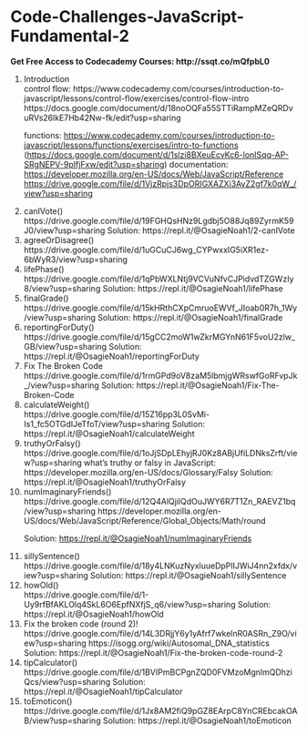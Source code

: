 # Code-Challenges-JavaScript-Fundamental-2
<p><strong>Get Free Access to Codecademy Courses: http://ssqt.co/mQfpbL0</strong></p>

<ol>
  <li>Introduction</li>
  control flow: https://www.codecademy.com/courses/introduction-to-javascript/lessons/control-flow/exercises/control-flow-intro
  https://docs.google.com/document/d/18noOQFa55STTiRampMZeQRDvuRVs26lkE7Hb42Nw-fk/edit?usp=sharing

  functions: https://www.codecademy.com/courses/introduction-to-javascript/lessons/functions/exercises/intro-to-functions
  (https://docs.google.com/document/d/1slzi8BXeuEcvKc6-lonISqq-AP-SRgNEPV-9pIfjFxw/edit?usp=sharing)
  documentation: https://developer.mozilla.org/en-US/docs/Web/JavaScript/Reference
  https://drive.google.com/file/d/1VjzRpjs3DpORIGXAZXi3AyZ2gf7k0qW_/view?usp=sharing

  <li>canIVote()</li>
  https://drive.google.com/file/d/19FGHQsHNz9Lgdbj5O88Jq89ZyrmK59J0/view?usp=sharing
  Solution: https://repl.it/@OsagieNoah1/2-canIVote

  <li>agreeOrDisagree()</li>
  https://drive.google.com/file/d/1uGCuCJ6wg_CYPwxxIG5iXR1ez-6bWyR3/view?usp=sharing

  <li>lifePhase()</li>
  https://drive.google.com/file/d/1qPbWXLNtj9VCVuNfvCJPidvdTZGWzIy8/view?usp=sharing
  Solution: https://repl.it/@OsagieNoah1/lifePhase

  <li>finalGrade()</li>
  https://drive.google.com/file/d/15kHRthCXpCmruoEWVf_JIoab0R7h_1Wy/view?usp=sharing
  Solution: https://repl.it/@OsagieNoah1/finalGrade

  <li>reportingForDuty()</li>
  https://drive.google.com/file/d/15gCC2moW1wZkrMGYnN61F5voU2zlw_GB/view?usp=sharing
  Solution: https://repl.it/@OsagieNoah1/reportingForDuty

  <li>Fix The Broken Code</li>
  https://drive.google.com/file/d/1rmGPd9oV8zaM5lbmjgWRswfGoRFvpJk_/view?usp=sharing
  Solution: https://repl.it/@OsagieNoah1/Fix-The-Broken-Code

  <li>calculateWeight()</li>
  https://drive.google.com/file/d/15Z16pp3L0SvMi-Is1_fc5OTGdIJeTfoT/view?usp=sharing
  Solution: https://repl.it/@OsagieNoah1/calculateWeight

  <li>truthyOrFalsy()</li>
  https://drive.google.com/file/d/1oJjSDpLEhyjRJ0Kz8ABjUfiLDNksZrft/view?usp=sharing
  what’s truthy or falsy in JavaScript: https://developer.mozilla.org/en-US/docs/Glossary/Falsy
  Solution: https://repl.it/@OsagieNoah1/truthyOrFalsy

  <li>numImaginaryFriends()</li>
  https://drive.google.com/file/d/12Q4AlQjilQdOuJWY6R7T1Zn_RAEVZ1bq/view?usp=sharing
  https://developer.mozilla.org/en-US/docs/Web/JavaScript/Reference/Global_Objects/Math/round

  Solution: https://repl.it/@OsagieNoah1/numImaginaryFriends
  <li>sillySentence()</li>
  https://drive.google.com/file/d/18y4LNKuzNyxluueDpPlIJWiJ4nn2xfdx/view?usp=sharing
  Solution: https://repl.it/@OsagieNoah1/sillySentence

  <li>howOld()</li>
  https://drive.google.com/file/d/1-Uy9rfBfAKLOlq4SkL6O6EpfNXfjS_q6/view?usp=sharing
  Solution: https://repl.it/@OsagieNoah1/howOld

  <li>Fix the broken code (round 2)!</li>
  https://drive.google.com/file/d/14L3DRjjY6y1yAfrf7wkelnR0ASRn_Z9O/view?usp=sharing
  https://isogg.org/wiki/Autosomal_DNA_statistics
  Solution: https://repl.it/@OsagieNoah1/Fix-the-broken-code-round-2
  
  <li>tipCalculator()</li>
  https://drive.google.com/file/d/1BVIPmBCPgnZQD0FVMzoMgnlmQDhziQcs/view?usp=sharing
  Solution: https://repl.it/@OsagieNoah1/tipCalculator

  <li>toEmoticon()</li>
  https://drive.google.com/file/d/1Jx8AM2fiQ9pGZ8EArpC8YnCREbcakOAB/view?usp=sharing
  Solution: https://repl.it/@OsagieNoah1/toEmoticon
</ol>
